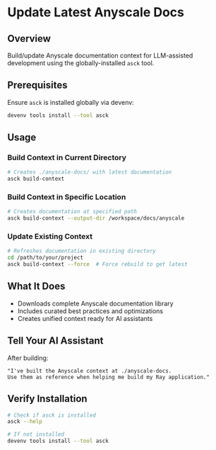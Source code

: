 # Update Latest Anyscale Docs

## Overview
Build/update Anyscale documentation context for LLM-assisted development using the globally-installed `asck` tool.

## Prerequisites
Ensure `asck` is installed globally via devenv:
```bash
devenv tools install --tool asck
```

## Usage

### Build Context in Current Directory
```bash
# Creates ./anyscale-docs/ with latest documentation
asck build-context
```

### Build Context in Specific Location
```bash
# Creates documentation at specified path
asck build-context --output-dir /workspace/docs/anyscale
```

### Update Existing Context
```bash
# Refreshes documentation in existing directory
cd /path/to/your/project
asck build-context --force  # Force rebuild to get latest
```

## What It Does
- Downloads complete Anyscale documentation library
- Includes curated best practices and optimizations
- Creates unified context ready for AI assistants

## Tell Your AI Assistant
After building:
```
"I've built the Anyscale context at ./anyscale-docs. 
Use them as reference when helping me build my Ray application."
```

## Verify Installation
```bash
# Check if asck is installed
asck --help

# If not installed
devenv tools install --tool asck
```

